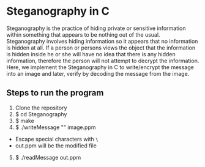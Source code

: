# Steganography in C
Steganography is the practice of hiding private or sensitive information within something that appears to be nothing out of the usual. Steganography involves hiding information so it appears that no information is hidden at all. If a person or persons views the object that the information is hidden inside he or she will have no idea that there is any hidden information, therefore the person will not attempt to decrypt the information.
Here, we implement the Steganography in C to write/encrypt the message into an image and later, verify by decoding the message from the image.

## Steps to run the program
1. Clone the repository
2. $ cd Steganography
3. $ make
4. $ ./writeMessage "<secret message>" image.ppm
  * Escape special characters with `\`
  * out.ppm will be the modified file
5. $ ./readMessage out.ppm 
